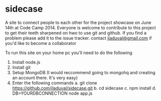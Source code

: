 sidecase
========

A site to connect people to each other for the project showcase on June 14th at Code Camp 2014. Everyone is welcome to contribute to this project to get their teeth sharpened on hwo to use git and github. If you find a problem please add it to the issue tracker. contact jladuval@gmail.com if you'd like to become a collaborator

To run this site on your home pc you'll need to do the following
1. Install node.js
2. Install git
3. Setup MongoDB (I would reccommend going to mongohq and creating an account there. It's very easy)
4. Enter the following commands
  a. git clone https://github.com/jladuval/sidecase.git
  b. cd sidecase
  c. npm install
  d. DB=YOURDBCONNECTION node app.js
